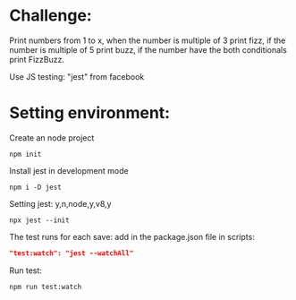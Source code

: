 # Challenge:
Print numbers from 1 to x, when the number is multiple of 3 print fizz, if the number is multiple of 5 print buzz, if the number have the both conditionals print FizzBuzz.

Use JS testing: "jest" from facebook

# Setting environment:
Create an node project
```console
npm init
```
Install jest in development mode
```console
npm i -D jest
```
Setting jest: y,n,node,y,v8,y
```console
npx jest --init
```
The test runs for each save: add in the package.json file in scripts:
```json
"test:watch": "jest --watchAll"
```
Run test:
```console
npm run test:watch
```
